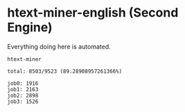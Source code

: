 # htext-miner-english (Second Engine)

Everything doing here is automated.

```
htext-miner

total: 8503/9523 (89.28908957261366%)

job0: 1916
job1: 2163
job2: 2898
job3: 1526
```